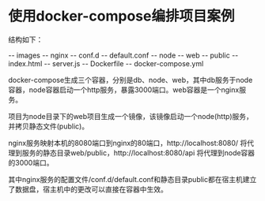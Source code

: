 # 使用docker-compose编排项目案例

结构如下：

-- images
  -- nginx
    -- conf.d
      -- default.conf
  -- node
    -- web
      -- public
        -- index.html
      -- server.js
    -- Dockerfile
-- docker-compose.yml

docker-compose生成三个容器，分别是db、node、web，其中db服务于node容器，node容器启动一个http服务，暴露3000端口。web容器是一个nginx服务。

项目为node目录下的web项目生成一个镜像，该镜像启动一个node(http)服务，并拷贝静态文件(public)。

nginx服务映射本机的8080端口到nginx的80端口，http://localhost:8080/ 将代理到服务的静态目录web/public，http://localhost:8080/api 将代理到node容器的3000端口。

其中nginx服务的配置文件/conf.d/default.conf和静态目录public都在宿主机建立了数据盘，宿主机中的更改可以直接在容器中生效。